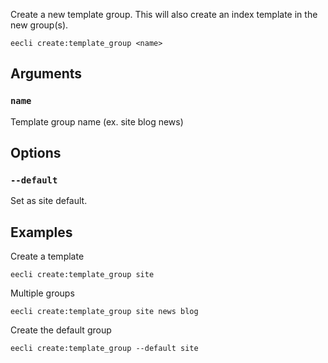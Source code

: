 Create a new template group. This will also create an index template in the new group(s).

```
eecli create:template_group <name>
```

## Arguments

### `name`

Template group name (ex. site blog news)

## Options

### `--default`

Set as site default.

## Examples

Create a template

```
eecli create:template_group site
```

Multiple groups

```
eecli create:template_group site news blog
```

Create the default group

```
eecli create:template_group --default site
```